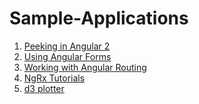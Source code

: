 # Sample-Applications

<div>
  <ol list-style="1">
    <li><a href="https://github.com/durgaprasad95/Sample-Applications/tree/FIRST_ANGULAR2_APP">Peeking in Angular 2</a></li>
    <li><a href="https://github.com/durgaprasad95/Sample-Applications/tree/ANGULAR_FORMS">Using Angular Forms</a></li>
    <li><a href="https://github.com/durgaprasad95/Sample-Applications/tree/ANGULAR_ROUTES">Working with Angular Routing</a></li>
    <li><a href="https://github.com/durgaprasad95/Sample-Applications/tree/ANGULAR_NGRX">NgRx Tutorials</a></li>
    <li><a href="https://github.com/durgaprasad95/Sample-Applications/tree/D3_GRAPH">d3 plotter</a></li>
  </ol>
</div>
